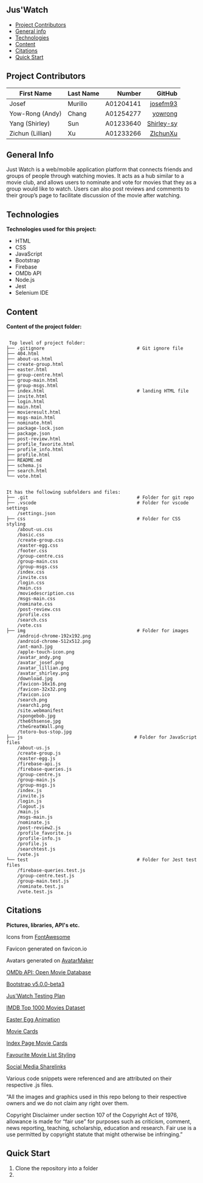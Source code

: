 ## Jus'Watch

* [Project Contributors](#project-contributors)
* [General info](#general-info)
* [Technologies](#technologies)
* [Content](#content)
* [Citations](#citations)
* [Quick Start](#quick-start)


## Project Contributors

| First Name        | Last Name     | Number     | GitHub   |
| ------------------| ------------- | ----------:|---------:|
| Josef             | Murillo       | A01204141  |[josefm93](https://github.com/josefm93)|
| Yow-Rong (Andy)   | Chang         | A01254277  |[yowrong](https://github.com/yowrong)|
| Yang (Shirley)    | Sun           | A01233640  |[Shirley-sy](https://github.com/josefm93)|
| Zichun (Lillian)  | Xu            | A01233266  |[ZIchunXu](https://github.com/Shirley-SY)|

## General Info
Just Watch is a web/mobile application platform that connects friends and groups of people through watching movies. It acts as a hub similar to a movie club, and allows users to nominate and vote for movies that they as a group would like to watch.  Users can also post reviews and comments to their group’s page to facilitate discussion of the movie after watching. 

## Technologies
**Technologies used for this project:**
* HTML
* CSS
* JavaScript
* Bootstrap 
* Firebase
* OMDb API
* Node.js
* Jest
* Selenium IDE

## Content
**Content of the project folder:**

```

 Top level of project folder: 
├── .gitignore                                  # Git ignore file
├── 404.html
├── about-us.html
├── create-group.html
├── easter.html
├── group-centre.html
├── group-main.html
├── group-msgs.html
├── index.html                                  # landing HTML file
├── invite.html   
├── login.html   
├── main.html   
├── movieresult.html  
├── msgs-main.html    
├── nominate.html   
├── package-lock.json
├── package.json
├── post-review.html
├── profile_favorite.html
├── profile_info.html
├── profile.html
├── README.md   
├── schema.js   
├── search.html
└── vote.html


It has the following subfolders and files:
├── .git                                        # Folder for git repo
├── .vscode                                     # Folder for vscode settings
    /settings.json
├── css                                         # Folder for CSS styling
    /about-us.css
    /basic.css
    /create-group.css
    /easter-egg.css
    /footer.css
    /group-centre.css
    /group-main.css
    /group-msgs.css
    /index.css
    /invite.css
    /login.css
    /main.css
    /moviedescription.css
    /msgs-main.css
    /nominate.css
    /post-review.css
    /profile.css
    /search.css
    /vote.css
├── img                                         # Folder for images
    /android-chrome-192x192.png
    /android-chrome-512x512.png
    /ant-man3.jpg
    /apple-touch-icon.png
    /avatar_andy.png
    /avatar_josef.png
    /avatar_lillian.png
    /avatar_shirley.png
    /download.jpg
    /favicon-16x16.png
    /favicon-32x32.png
    /favicon.ico
    /search.png
    /search1.png
    /site.webmanifest
    /spongebob.jpg
    /the6thsense.jpg
    /theGreatWall.png
    /totoro-bus-stop.jpg
├── js                                         # Folder for JavaScript files
    /about-us.js
    /create-group.js
    /easter-egg.js
    /firebase-api.js
    /firebase-queries.js
    /group-centre.js
    /group-main.js
    /group-msgs.js
    /index.js
    /invite.js
    /login.js
    /logout.js
    /main.js
    /msgs-main.js
    /nominate.js
    /post-review2.js
    /profile_favorite.js
    /profile-info.js
    /profile.js
    /searchtest.js
    /vote.js
└── test                                        # Folder for Jest test files
    /firebase-queries.test.js
    /group-centre.test.js
    /group-main.test.js
    /nominate.test.js
    /vote.test.js
```

## Citations
**Pictures, libraries, API's etc.**

Icons from [FontAwesome](fontawesome.com/)

Favicon generated on favicon.io

Avatars generated on [AvatarMaker](avatarmaker.com/)

[OMDb API: Open Movie Database](omdbapi.com/)

[Bootstrap v5.0.0-beta3](getbootstrap.com/)

[Jus'Watch Testing Plan](https://docs.google.com/spreadsheets/d/1JcSVw80WtJHWNZSYtHL2W1-8CvyXyQuuxiFKnIfO71U/edit?usp=sharing)

[IMDB Top 1000 Movies Dataset](https://raw.githubusercontent.com/peetck/IMDB-Top1000-Movies/master/IMDB-Movie-Data.csv)

[Easter Egg Animation](https://codepen.io/alexisr/pen/dJmpdR)

[Movie Cards](https://blog.avada.io/examples/bootstrap-movie-cards-sukhmeet.html)

[Index Page Movie Cards](https://blog.avada.io/examples/responsive-movie-card-dark-version-zimuzo-ejinkeonye.html)

[Favourite Movie List Styling](https://codepen.io/soufiane-khalfaoui-hassani/pen/LYpPWda)

[Social Media Sharelinks](https://codepen.io/JAGATHISH1123/)

Various code snippets were referenced and are attributed on their respective .js files.  

“All the images and graphics used in this repo belong to their respective owners and we do not claim any right over them.

Copyright Disclaimer under section 107 of the Copyright Act of 1976, allowance is made for “fair use” for purposes such as criticism, comment, news reporting, teaching, scholarship, education and research. Fair use is a use permitted by copyright statute that might otherwise be infringing.”

## Quick Start

1. Clone the repository into a folder
2. 
